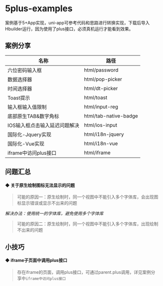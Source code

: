 # 5plus-examples
案例基于5+App实现，uni-app可参考代码和思路进行转换实现，下载后导入Hbuilder运行，因为使用了plus接口，必须真机运行才能看到效果。

## 案例分享

名称 | 路径
------------ | -------------
六位密码输入框 | html/password
数据选择器 | html/pop-picker
时间选择器 | html/dt-picker
Toast提示 | html/toast
输入框输入值限制 | html/input-reg
底部原生TAB&数字角标 | html/tab-native-badge
IOS输入框点击输入延迟问题解决 | html/ios-input
国际化-Jquery实现 | html/i18n-jquery
国际化-Vue实现 | html/i18n-vue
iframe中访问plus接口 | html/iframe

## 问题汇总
#### ◆ 关于原生绘制图标无法显示的问题

> 可能的原因一：原生绘制时，同一个视图中不能引入多个字体库，会出现图标显示错误或显示不出来的问题

_解决办法：使用统一的字体库，避免使用多个字体库_

> 可能的原因二：原生绘制时，同一个视图中不能引入多个字体库，出现绘制不出来的问题



## 小技巧
#### ◆ iframe子页面中调用plus接口

> 存在iframe的页面，调用plus接口，可通过parent.plus调用，详见案例分享中`iframe中访问plus接口`
